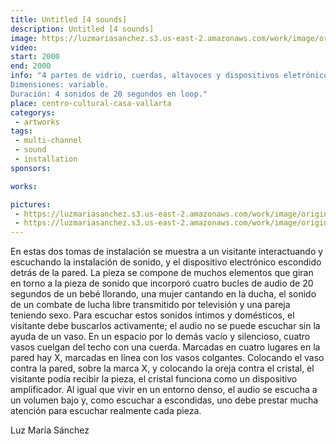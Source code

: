 ```yaml
---
title: Untitled [4 sounds]
description: Untitled [4 sounds]
image: https://luzmariasanchez.s3.us-east-2.amazonaws.com/work/image/original/4sounds_vi02.jpg
video: 
start: 2000
end: 2000
info: "4 partes de vidrio, cuerdas, altavoces y dispositivos eletrónicos.
Dimensiones: variable.
Duración: 4 sonidos de 20 segundos en loop."
place: centro-cultural-casa-vallarta
categorys:
 - artworks
tags:
 - multi-channel
 - sound
 - installation
sponsors:

works:

pictures:
 - https://luzmariasanchez.s3.us-east-2.amazonaws.com/work/image/original/4sounds_vi01.jpg
 - https://luzmariasanchez.s3.us-east-2.amazonaws.com/work/image/original/4sounds_vi02.jpg
---
```


En estas dos tomas de instalación se muestra a un visitante interactuando y escuchando la instalación de sonido, y el dispositivo electrónico escondido detrás de la pared. La pieza se compone de muchos elementos que giran en torno a la pieza de sonido que incorporó cuatro bucles de audio de 20 segundos de un bebé llorando, una mujer cantando en la ducha, el sonido de un combate de lucha libre transmitido por televisión y una pareja teniendo sexo. Para escuchar estos sonidos íntimos y domésticos, el visitante debe buscarlos activamente; el audio no se puede escuchar sin la ayuda de un vaso. En un espacio por lo demás vacío y silencioso, cuatro vasos cuelgan del techo con una cuerda. Marcadas en cuatro lugares en la pared hay X, marcadas en línea con los vasos colgantes. Colocando el vaso contra la pared, sobre la marca X, y colocando la oreja contra el cristal, el visitante podía recibir la pieza, el cristal funciona como un dispositivo amplificador. Al igual que vivir en un entorno denso, el audio se escucha a un volumen bajo y, como escuchar a escondidas, uno debe prestar mucha atención para escuchar realmente cada pieza.

Luz María Sánchez